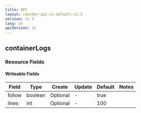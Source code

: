 ```yaml
---
title: API
layout: rancher-api-v1-default-v1.3
version: v1.3
lang: zh
apiVersion: v1
---
```


## containerLogs



### Resource Fields

#### Writeable Fields

Field | Type | Create | Update | Default | Notes
---|---|---|---|---|---
follow | boolean | Optional | - | true | 
lines | int | Optional | - | 100 | 



<br>
